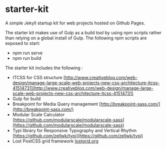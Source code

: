 # starter-kit
A simple Jekyll startup kit for web projects hosted on Github Pages.

The starter kit makes use of Gulp as a build tool by using npm scripts rather than relying on a global install of Gulp. The following npm scripts are exposed to start:

- npm run serve
- npm run build

The starter kit includes the following :
- ITCSS for CSS structure [http://www.creativebloq.com/web-design/manage-large-scale-web-projects-new-css-architecture-itcss-41514731](http://www.creativebloq.com/web-design/manage-large-scale-web-projects-new-css-architecture-itcss-41514731)
- Gulp for build
- Breakpoint for Media Query management [http://breakpoint-sass.com/](http://breakpoint-sass.com/)
- Modular Scale Calculator [https://github.com/modularscale/modularscale-sass](https://github.com/modularscale/modularscale-sass)
- Typi library for Responsive Typography and Vertical Rhythm [https://github.com/zellwk/typi](https://github.com/zellwk/typi)
- Lost PostCSS grid framework [lostgrid.org](lostgrid.org)
